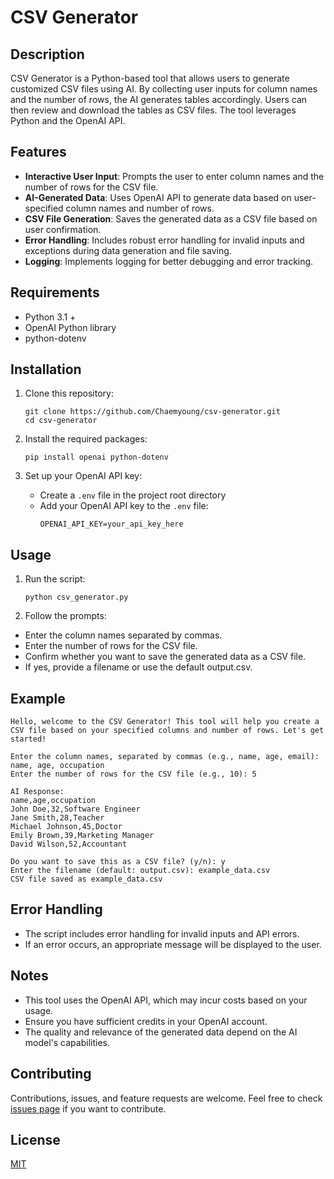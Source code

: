 # CSV Generator

## Description
CSV Generator is a Python-based tool that allows users to generate customized CSV files using AI. By collecting user inputs for column names and the number of rows, the AI generates tables accordingly. Users can then review and download the tables as CSV files. The tool leverages Python and the OpenAI API.

## Features
- **Interactive User Input**: Prompts the user to enter column names and the number of rows for the CSV file.
- **AI-Generated Data**: Uses OpenAI API to generate data based on user-specified column names and number of rows.
- **CSV File Generation**: Saves the generated data as a CSV file based on user confirmation.
- **Error Handling**: Includes robust error handling for invalid inputs and exceptions during data generation and file saving.
- **Logging**: Implements logging for better debugging and error tracking.

## Requirements
- Python 3.1 + 
- OpenAI Python library
- python-dotenv

## Installation
1. Clone this repository:
   ```
   git clone https://github.com/Chaemyoung/csv-generator.git
   cd csv-generator
   ```

2. Install the required packages:
   ```
   pip install openai python-dotenv
   ```

3. Set up your OpenAI API key:
   - Create a `.env` file in the project root directory
   - Add your OpenAI API key to the `.env` file:
     ```
     OPENAI_API_KEY=your_api_key_here
     ```

## Usage
1. Run the script:
   ```
   python csv_generator.py
   ```

2. Follow the prompts:
- Enter the column names separated by commas.
- Enter the number of rows for the CSV file.
- Confirm whether you want to save the generated data as a CSV file.
- If yes, provide a filename or use the default output.csv.

## Example
```
Hello, welcome to the CSV Generator! This tool will help you create a CSV file based on your specified columns and number of rows. Let's get started!

Enter the column names, separated by commas (e.g., name, age, email): name, age, occupation
Enter the number of rows for the CSV file (e.g., 10): 5

AI Response:
name,age,occupation
John Doe,32,Software Engineer
Jane Smith,28,Teacher
Michael Johnson,45,Doctor
Emily Brown,39,Marketing Manager
David Wilson,52,Accountant

Do you want to save this as a CSV file? (y/n): y
Enter the filename (default: output.csv): example_data.csv
CSV file saved as example_data.csv
```

## Error Handling
- The script includes error handling for invalid inputs and API errors.
- If an error occurs, an appropriate message will be displayed to the user.

## Notes
- This tool uses the OpenAI API, which may incur costs based on your usage.
- Ensure you have sufficient credits in your OpenAI account.
- The quality and relevance of the generated data depend on the AI model's capabilities.

## Contributing
Contributions, issues, and feature requests are welcome. Feel free to check [issues page](https://github.com/Chaemyoung/csv-generator/issues) if you want to contribute.

## License
[MIT](https://choosealicense.com/licenses/mit/)
